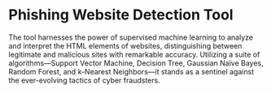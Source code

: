 # Phishing Website Detection Tool
The tool harnesses the power of supervised machine learning to analyze and interpret the HTML elements of websites, distinguishing between legitimate and malicious sites with remarkable accuracy. Utilizing a suite of algorithms—Support Vector Machine, Decision Tree, Gaussian Naïve Bayes, Random Forest, and k-Nearest Neighbors—it stands as a sentinel against the ever-evolving tactics of cyber fraudsters.
